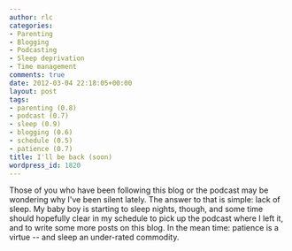 ```yaml
---
author: rlc
categories:
- Parenting
- Blogging
- Podcasting
- Sleep deprivation
- Time management
comments: true
date: 2012-03-04 22:18:05+00:00
layout: post
tags:
- parenting (0.8)
- podcast (0.7)
- sleep (0.9)
- blogging (0.6)
- schedule (0.5)
- patience (0.7)
title: I'll be back (soon)
wordpress_id: 1820
---
```


Those of you who have been following this blog or the podcast may be wondering why I've been silent lately. The answer to that is simple: lack of sleep. My baby boy is starting to sleep nights, though, and some time should hopefully clear in my schedule to pick up the podcast where I left it, and to write some more posts on this blog. In the mean time: patience is a virtue -- and sleep an under-rated commodity.